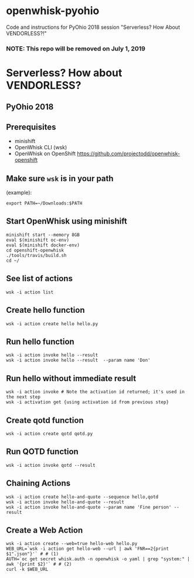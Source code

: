 # openwhisk-pyohio
Code and instructions for PyOhio 2018 session "Serverless? How About VENDORLESS?!"

### NOTE: This repo will be removed on July 1, 2019

# Serverless? How about VENDORLESS?
## PyOhio 2018

## Prerequisites
* minishift
* OpenWhisk CLI (wsk)
* OpenWhisk on OpenShift https://github.com/projectodd/openwhisk-openshift

## Make sure `wsk` is in your path
(example):
```
export PATH=~/Downloads:$PATH
```

## Start OpenWhisk using minishift
```
minishift start --memory 8GB
eval $(minishift oc-env)
eval $(minishift docker-env)
cd openshift-openwhisk
./tools/travis/build.sh
cd ~/
```

## See list of actions
```
wsk -i action list
```

## Create hello function
```
wsk -i action create hello hello.py
```

## Run hello function
```
wsk -i action invoke hello --result
wsk -i action invoke hello --result  --param name 'Don'
```

## Run hello without immediate result
```
wsk -i action invoke # Note the activation id returned; it's used in the next step
wsk -i activation get {using activation id from previous step}
```

## Create qotd function
```
wsk -i action create qotd qotd.py
```

## Run QOTD function
```
wsk -i action invoke qotd --result
```

## Chaining Actions
```
wsk -i action create hello-and-quote --sequence hello,qotd
wsk -i action invoke hello-and-quote --result
wsk -i action invoke hello-and-quote --param name 'Fine person' --result
```

## Create a Web Action
```
wsk -i action create --web=true hello-web hello.py
WEB_URL=`wsk -i action get hello-web --url | awk 'FNR==2{print $1".json"}'` # # (1)
AUTH=`oc get secret whisk.auth -n openwhisk -o yaml | grep "system:" | awk '{print $2}'` # # (2)
curl -k $WEB_URL
```
